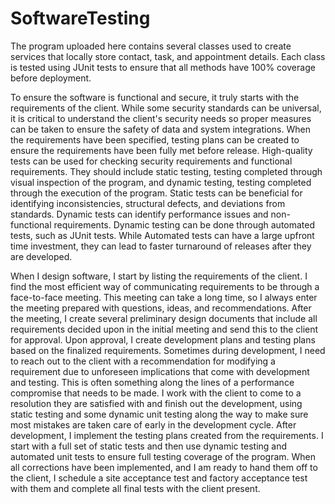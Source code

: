 # SoftwareTesting
The program uploaded here contains several classes used to create services that locally store contact, task, and appointment details. Each class is tested using JUnit tests to ensure that all methods have 100% coverage before deployment.

To ensure the software is functional and secure, it truly starts with the requirements of the client. While some security standards can be universal, it is critical to understand the client's security needs so proper measures can be taken to ensure the safety of data and system integrations. When the requirements have been specified, testing plans can be created to ensure the requirements have been fully met before release. High-quality tests can be used for checking security requirements and functional requirements. They should include static testing, testing completed through visual inspection of the program, and dynamic testing, testing completed through the execution of the program. Static tests can be beneficial for identifying inconsistencies, structural defects, and deviations from standards. Dynamic tests can identify performance issues and non-functional requirements. Dynamic testing can be done through automated tests, such as JUnit tests. While Automated tests can have a large upfront time investment, they can lead to faster turnaround of releases after they are developed. 

When I design software, I start by listing the requirements of the client. I find the most efficient way of communicating requirements to be through a face-to-face meeting. This meeting can take a long time, so I always enter the meeting prepared with questions, ideas, and recommendations. After the meeting, I create several preliminary design documents that include all requirements decided upon in the initial meeting and send this to the client for approval. Upon approval, I create development plans and testing plans based on the finalized requirements. Sometimes during development, I need to reach out to the client with a recommendation for modifying a requirement due to unforeseen implications that come with development and testing. This is often something along the lines of a performance compromise that needs to be made. I work with the client to come to a resolution they are satisfied with and finish out the development, using static testing and some dynamic unit testing along the way to make sure most mistakes are taken care of early in the development cycle. After development, I implement the testing plans created from the requirements. I start with a full set of static tests and then use dynamic testing and automated unit tests to ensure full testing coverage of the program. When all corrections have been implemented, and I am ready to hand them off to the client, I schedule a site acceptance test and factory acceptance test with them and complete all final tests with the client present. 
